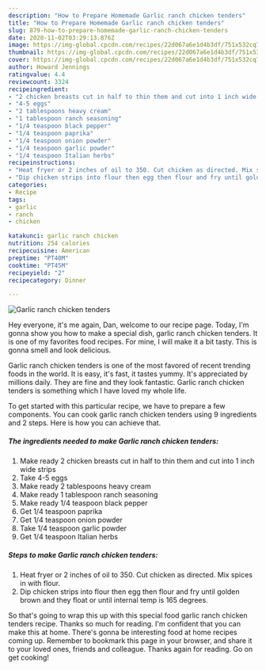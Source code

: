 ```yaml
---
description: "How to Prepare Homemade Garlic ranch chicken tenders"
title: "How to Prepare Homemade Garlic ranch chicken tenders"
slug: 879-how-to-prepare-homemade-garlic-ranch-chicken-tenders
date: 2020-11-02T03:29:13.876Z
image: https://img-global.cpcdn.com/recipes/22d067a6e1d4b3df/751x532cq70/garlic-ranch-chicken-tenders-recipe-main-photo.jpg
thumbnail: https://img-global.cpcdn.com/recipes/22d067a6e1d4b3df/751x532cq70/garlic-ranch-chicken-tenders-recipe-main-photo.jpg
cover: https://img-global.cpcdn.com/recipes/22d067a6e1d4b3df/751x532cq70/garlic-ranch-chicken-tenders-recipe-main-photo.jpg
author: Howard Jennings
ratingvalue: 4.4
reviewcount: 3324
recipeingredient:
- "2 chicken breasts cut in half to thin them and cut into 1 inch wide strips"
- "4-5 eggs"
- "2 tablespoons heavy cream"
- "1 tablespoon ranch seasoning"
- "1/4 teaspoon black pepper"
- "1/4 teaspoon paprika"
- "1/4 teaspoon onion powder"
- "1/4 teaspoon garlic powder"
- "1/4 teaspoon Italian herbs"
recipeinstructions:
- "Heat fryer or 2 inches of oil to 350. Cut chicken as directed. Mix spices in with flour."
- "Dip chicken strips into flour then egg then flour and fry until golden brown and they float or until internal temp is 165 degrees."
categories:
- Recipe
tags:
- garlic
- ranch
- chicken

katakunci: garlic ranch chicken 
nutrition: 254 calories
recipecuisine: American
preptime: "PT40M"
cooktime: "PT45M"
recipeyield: "2"
recipecategory: Dinner

---
```



![Garlic ranch chicken tenders](https://img-global.cpcdn.com/recipes/22d067a6e1d4b3df/751x532cq70/garlic-ranch-chicken-tenders-recipe-main-photo.jpg)

Hey everyone, it's me again, Dan, welcome to our recipe page. Today, I'm gonna show you how to make a special dish, garlic ranch chicken tenders. It is one of my favorites food recipes. For mine, I will make it a bit tasty. This is gonna smell and look delicious.



Garlic ranch chicken tenders is one of the most favored of recent trending foods in the world. It is easy, it's fast, it tastes yummy. It's appreciated by millions daily. They are fine and they look fantastic. Garlic ranch chicken tenders is something which I have loved my whole life.


To get started with this particular recipe, we have to prepare a few components. You can cook garlic ranch chicken tenders using 9 ingredients and 2 steps. Here is how you can achieve that.

<!--inarticleads1-->

##### The ingredients needed to make Garlic ranch chicken tenders:

1. Make ready 2 chicken breasts cut in half to thin them and cut into 1 inch wide strips
1. Take 4-5 eggs
1. Make ready 2 tablespoons heavy cream
1. Make ready 1 tablespoon ranch seasoning
1. Make ready 1/4 teaspoon black pepper
1. Get 1/4 teaspoon paprika
1. Get 1/4 teaspoon onion powder
1. Take 1/4 teaspoon garlic powder
1. Get 1/4 teaspoon Italian herbs




<!--inarticleads2-->

##### Steps to make Garlic ranch chicken tenders:

1. Heat fryer or 2 inches of oil to 350. Cut chicken as directed. Mix spices in with flour.
1. Dip chicken strips into flour then egg then flour and fry until golden brown and they float or until internal temp is 165 degrees.




So that's going to wrap this up with this special food garlic ranch chicken tenders recipe. Thanks so much for reading. I'm confident that you can make this at home. There's gonna be interesting food at home recipes coming up. Remember to bookmark this page in your browser, and share it to your loved ones, friends and colleague. Thanks again for reading. Go on get cooking!
